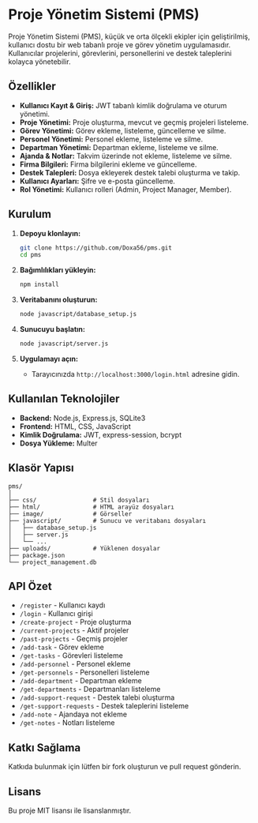 # Proje Yönetim Sistemi (PMS)

Proje Yönetim Sistemi (PMS), küçük ve orta ölçekli ekipler için geliştirilmiş, kullanıcı dostu bir web tabanlı proje ve görev yönetim uygulamasıdır. Kullanıcılar projelerini, görevlerini, personellerini ve destek taleplerini kolayca yönetebilir.

## Özellikler

- **Kullanıcı Kayıt & Giriş:** JWT tabanlı kimlik doğrulama ve oturum yönetimi.
- **Proje Yönetimi:** Proje oluşturma, mevcut ve geçmiş projeleri listeleme.
- **Görev Yönetimi:** Görev ekleme, listeleme, güncelleme ve silme.
- **Personel Yönetimi:** Personel ekleme, listeleme ve silme.
- **Departman Yönetimi:** Departman ekleme, listeleme ve silme.
- **Ajanda & Notlar:** Takvim üzerinde not ekleme, listeleme ve silme.
- **Firma Bilgileri:** Firma bilgilerini ekleme ve güncelleme.
- **Destek Talepleri:** Dosya ekleyerek destek talebi oluşturma ve takip.
- **Kullanıcı Ayarları:** Şifre ve e-posta güncelleme.
- **Rol Yönetimi:** Kullanıcı rolleri (Admin, Project Manager, Member).

## Kurulum

1. **Depoyu klonlayın:**
   ```sh
   git clone https://github.com/Doxa56/pms.git
   cd pms
   ```

2. **Bağımlılıkları yükleyin:**
   ```sh
   npm install
   ```

3. **Veritabanını oluşturun:**
   ```sh
   node javascript/database_setup.js
   ```

4. **Sunucuyu başlatın:**
   ```sh
   node javascript/server.js
   ```

5. **Uygulamayı açın:**
   - Tarayıcınızda `http://localhost:3000/login.html` adresine gidin.

## Kullanılan Teknolojiler

- **Backend:** Node.js, Express.js, SQLite3
- **Frontend:** HTML, CSS, JavaScript
- **Kimlik Doğrulama:** JWT, express-session, bcrypt
- **Dosya Yükleme:** Multer

## Klasör Yapısı

```
pms/
│
├── css/                # Stil dosyaları
├── html/               # HTML arayüz dosyaları
├── image/              # Görseller
├── javascript/         # Sunucu ve veritabanı dosyaları
│   ├── database_setup.js
│   ├── server.js
│   └── ...
├── uploads/            # Yüklenen dosyalar
├── package.json
└── project_management.db
```

## API Özet

- `/register` - Kullanıcı kaydı
- `/login` - Kullanıcı girişi
- `/create-project` - Proje oluşturma
- `/current-projects` - Aktif projeler
- `/past-projects` - Geçmiş projeler
- `/add-task` - Görev ekleme
- `/get-tasks` - Görevleri listeleme
- `/add-personnel` - Personel ekleme
- `/get-personnels` - Personelleri listeleme
- `/add-department` - Departman ekleme
- `/get-departments` - Departmanları listeleme
- `/add-support-request` - Destek talebi oluşturma
- `/get-support-requests` - Destek taleplerini listeleme
- `/add-note` - Ajandaya not ekleme
- `/get-notes` - Notları listeleme

## Katkı Sağlama

Katkıda bulunmak için lütfen bir fork oluşturun ve pull request gönderin.

## Lisans

Bu proje MIT lisansı ile lisanslanmıştır.
